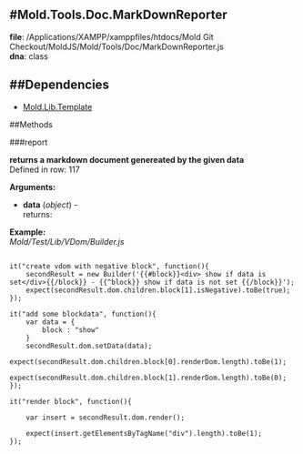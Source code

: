 
#Mold.Tools.Doc.MarkDownReporter
---------------------------------------

__file__: /Applications/XAMPP/xamppfiles/htdocs/Mold Git Checkout/MoldJS/Mold/Tools/Doc/MarkDownReporter.js  
__dna__: class  


	






##Dependencies
--------------

* [Mold.Lib.Template](../../../Mold/Lib/Template.md) 



   
##Methods
	
 

###report



__returns a markdown document genereated by the given data__  
Defined in row: 117  

__Arguments:__  
 * __data__ (_object_) -   
returns: 


__Example:__  
*Mold/Test/Lib/VDom/Builder.js*

```

it("create vdom with negative block", function(){
	secondResult = new Builder('{{#block}}<div> show if data is set</div>{{/block}} - {{^block}} show if data is not set {{/block}}');
	expect(secondResult.dom.children.block[1].isNegative).toBe(true);
});

it("add some blockdata", function(){
	var data = {
		block : "show"
	}
	secondResult.dom.setData(data);
	expect(secondResult.dom.children.block[0].renderDom.length).toBe(1);
	expect(secondResult.dom.children.block[1].renderDom.length).toBe(0);
});

it("render block", function(){

	var insert = secondResult.dom.render();
	
	expect(insert.getElementsByTagName("div").length).toBe(1);
});


```  



 


 



		
